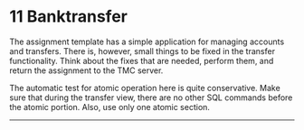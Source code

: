 
# 11 Banktransfer

<p>The assignment template has a simple application for managing accounts and
transfers. There is, however, small things to be fixed in the transfer
functionality. Think about the fixes that are needed, perform them, and return
the assignment to the TMC server.</p><p>The automatic test for atomic operation here is quite conservative. Make sure
that during the transfer view, there are no other SQL commands before the
atomic portion. Also, use only one atomic section.</p>

---

